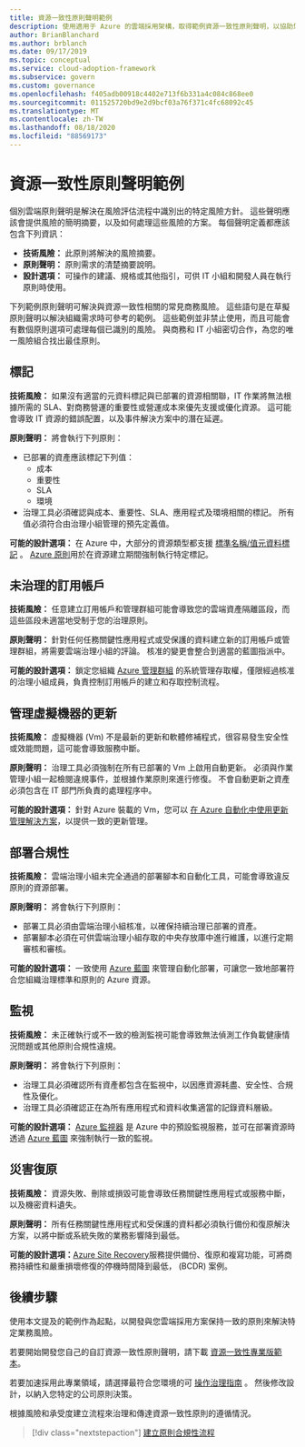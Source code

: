 ```yaml
---
title: 資源一致性原則聲明範例
description: 使用適用于 Azure 的雲端採用架構，取得範例資源一致性原則聲明，以協助您將組織的原則聲明草稿。
author: BrianBlanchard
ms.author: brblanch
ms.date: 09/17/2019
ms.topic: conceptual
ms.service: cloud-adoption-framework
ms.subservice: govern
ms.custom: governance
ms.openlocfilehash: f405adb00918c4402e713f6b331a4c084c868ee0
ms.sourcegitcommit: 011525720bd9e2d9bcf03a76f371c4fc68092c45
ms.translationtype: MT
ms.contentlocale: zh-TW
ms.lasthandoff: 08/18/2020
ms.locfileid: "88569173"
---
```

# <a name="resource-consistency-sample-policy-statements"></a>資源一致性原則聲明範例

個別雲端原則聲明是解決在風險評估流程中識別出的特定風險方針。 這些聲明應該會提供風險的簡明摘要，以及如何處理這些風險的方案。 每個聲明定義都應該包含下列資訊：

- **技術風險：** 此原則將解決的風險摘要。
- **原則聲明：** 原則需求的清楚摘要說明。
- **設計選項：** 可操作的建議、規格或其他指引，可供 IT 小組和開發人員在執行原則時使用。

下列範例原則聲明可解決與資源一致性相關的常見商務風險。 這些語句是在草擬原則聲明以解決組織需求時可參考的範例。 這些範例並非禁止使用，而且可能會有數個原則選項可處理每個已識別的風險。 與商務和 IT 小組密切合作，為您的唯一風險組合找出最佳原則。

## <a name="tagging"></a>標記

**技術風險：** 如果沒有適當的元資料標記與已部署的資源相關聯，IT 作業將無法根據所需的 SLA、對商務營運的重要性或營運成本來優先支援或優化資源。 這可能會導致 IT 資源的錯誤配置，以及事件解決方案中的潛在延遲。

**原則聲明：** 將會執行下列原則：

- 已部署的資產應該標記下列值：
  - 成本
  - 重要性
  - SLA
  - 環境
- 治理工具必須確認與成本、重要性、SLA、應用程式及環境相關的標記。 所有值必須符合由治理小組管理的預先定義值。

**可能的設計選項：** 在 Azure 中，大部分的資源類型都支援 [標準名稱/值元資料標記](/azure/azure-resource-manager/management/tag-resources) 。 [Azure 原則](/azure/governance/policy/overview)用於在資源建立期間強制執行特定標記。

## <a name="ungoverned-subscriptions"></a>未治理的訂用帳戶

**技術風險：** 任意建立訂用帳戶和管理群組可能會導致您的雲端資產隔離區段，而這些區段未適當地受制于您的治理原則。

**原則聲明：** 針對任何任務關鍵性應用程式或受保護的資料建立新的訂用帳戶或管理群組，將需要雲端治理小組的評論。 核准的變更會整合到適當的藍圖指派中。

**可能的設計選項：** 鎖定您組織 [Azure 管理群組](/azure/governance/management-groups) 的系統管理存取權，僅限經過核准的治理小組成員，負責控制訂用帳戶的建立和存取控制流程。

## <a name="manage-updates-to-virtual-machines"></a>管理虛擬機器的更新

**技術風險：** 虛擬機器 (Vm) 不是最新的更新和軟體修補程式，很容易發生安全性或效能問題，這可能會導致服務中斷。

**原則聲明：** 治理工具必須強制在所有已部署的 Vm 上啟用自動更新。 必須與作業管理小組一起檢閱違規事件，並根據作業原則來進行修復。 不會自動更新之資產必須包含在 IT 部門所負責的處理程序中。

**可能的設計選項：** 針對 Azure 裝載的 Vm，您可以 [在 Azure 自動化中使用更新管理解決方案](/azure/automation/automation-update-management)，以提供一致的更新管理。

## <a name="deployment-compliance"></a>部署合規性

**技術風險：** 雲端治理小組未完全通過的部署腳本和自動化工具，可能會導致違反原則的資源部署。

**原則聲明：** 將會執行下列原則：

- 部署工具必須由雲端治理小組核准，以確保持續治理已部署的資產。
- 部署腳本必須在可供雲端治理小組存取的中央存放庫中進行維護，以進行定期審核和審核。

**可能的設計選項：** 一致使用 [Azure 藍圖](/azure/governance/blueprints) 來管理自動化部署，可讓您一致地部署符合您組織治理標準和原則的 Azure 資源。

## <a name="monitoring"></a>監視

**技術風險：** 未正確執行或不一致的檢測監視可能會導致無法偵測工作負載健康情況問題或其他原則合規性違規。

**原則聲明：** 將會執行下列原則：

- 治理工具必須確認所有資產都包含在監視中，以因應資源耗盡、安全性、合規性及優化。
- 治理工具必須確認正在為所有應用程式和資料收集適當的記錄資料層級。

**可能的設計選項：** [Azure 監視器](/azure/azure-monitor/overview) 是 Azure 中的預設監視服務，並可在部署資源時透過 [Azure 藍圖](/azure/governance/blueprints) 來強制執行一致的監視。

## <a name="disaster-recovery"></a>災害復原

**技術風險：** 資源失敗、刪除或損毀可能會導致任務關鍵性應用程式或服務中斷，以及機密資料遺失。

**原則聲明：** 所有任務關鍵性應用程式和受保護的資料都必須執行備份和復原解決方案，以將中斷或系統失敗的業務影響降到最低。

**可能的設計選項：**[Azure Site Recovery](/azure/site-recovery/site-recovery-overview)服務提供備份、復原和複寫功能，可將商務持續性和嚴重損壞修復的停機時間降到最低， (BCDR) 案例。

## <a name="next-steps"></a>後續步驟

使用本文提及的範例作為起點，以開發與您雲端採用方案保持一致的原則來解決特定業務風險。

若要開始開發您自己的自訂資源一致性原則聲明，請下載 [資源一致性專業版範本](./template.md)。

若要加速採用此專業領域，請選擇最符合您環境的可 [操作治理指南](../guides/index.md) 。 然後修改設計，以納入您特定的公司原則決策。

根據風險和承受度建立流程來治理和傳達資源一致性原則的遵循情況。

> [!div class="nextstepaction"]
> [建立原則合規性流程](./compliance-processes.md)
